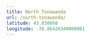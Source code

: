 ```yaml
---
title: North Tonawanda
url: /north-tonawanda/
latitude: 43.038668
longitude: -78.86420340000001
---
```

